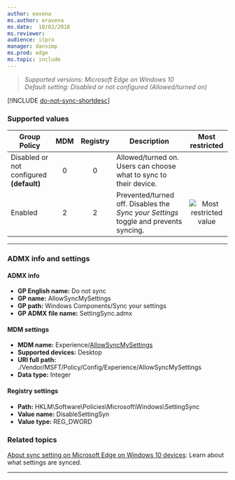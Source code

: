 ```yaml
---
author: eavena
ms.author: eravena
ms.date:  10/02/2018
ms.reviewer:
audience: itpro
manager: dansimp
ms.prod: edge
ms.topic: include
---
```


<!-- ## Do not sync -->
>*Supported versions: Microsoft Edge on Windows 10*<br>
>*Default setting:  Disabled or not configured (Allowed/turned on)*

[!INCLUDE [do-not-sync-shortdesc](../shortdesc/do-not-sync-shortdesc.md)]

### Supported values

|                Group Policy                 | MDM | Registry |                                     Description                                      |                 Most restricted                  |
|---------------------------------------------|:---:|:--------:|--------------------------------------------------------------------------------------|:------------------------------------------------:|
| Disabled or not configured<br>**(default)** |  0  |    0     |          Allowed/turned on. Users can choose what to sync to their device.           |                                                  |
|                   Enabled                   |  2  |    2     | Prevented/turned off. Disables the *Sync your Settings* toggle and prevents syncing. | ![Most restricted value](../images/check-gn.png) |

---

### ADMX info and settings
#### ADMX info
- **GP English name:** Do not sync
- **GP name:** AllowSyncMySettings
- **GP path:** Windows Components/Sync your settings
- **GP ADMX file name:** SettingSync.admx

#### MDM settings
- **MDM name:** Experience/[AllowSyncMySettings](https://docs.microsoft.com/windows/client-management/mdm/policy-csp-experience#experience-allowsyncmysettings)
- **Supported devices:** Desktop
- **URI full path:** ./Vendor/MSFT/Policy/Config/Experience/AllowSyncMySettings
- **Data type:** Integer

#### Registry settings
- **Path:** HKLM\Software\Policies\Microsoft\Windows\SettingSync
- **Value name:** DisableSettingSyn
- **Value type:** REG_DWORD

### Related topics
[About sync setting on Microsoft Edge on Windows 10 devices](https://windows.microsoft.com/windows-10/about-sync-settings-on-windows-10-devices): Learn about what settings are synced.


<hr>
